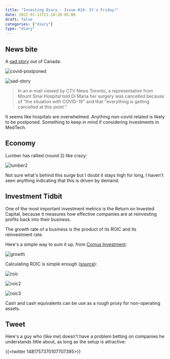 ```yaml
---
title: "Investing Diary - Issue #10: It's Friday!"
date: 2022-01-11T21:10:20-05:00
draft: false
categories: ["diary"]
type: "diary"
---
```


## News bite

A [sad story](https://toronto.ctvnews.ca/ontario-woman-with-stage-4-colon-cancer-has-life-saving-surgery-postponed-indefinitely-1.5739117?cid=sm:trueanthem:ctvnews:twittermanualpost&taid=61e0bf1fad72e20001eabd52&utm_campaign=trueAnthem:+New+Content+(Feed)&utm_medium=trueAnthem&utm_source=twitter) out of Canada:

![covid-postponed](/images/covid-postponed.png)

![sad-story](/images/sad-story.png)

<blockquote>

In an e-mail viewed by CTV News Toronto, a representative from Mount Sinai Hospital told Di Maria her surgery was cancelled because of "the situation with COVID-19" and that "everything is getting cancelled at this point."

</blockquote>

It seems like hospitals are overwhelmed. Anything non-covid related is likely to be postponed. Something to keep in mind if considering investments in MedTech.

## Economy

Lumber has rallied (round 2) like crazy:

![lumber2](/images/lumber-2022.png)

Not sure what's behind this surge but I doubt it stays high for long, I haven't seen anything indicating that this is driven by demand.

## Investment Tidbit

One of the most important investment metrics is the Return on Invested Capital, because it measures how effective companies are at reinvesting profits back into their business.

The growth rate of a business is the product of its ROIC and its reinvestment rate.

Here's a simple way to sum it up, from [Comus Investment](http://www.comusinvestment.com/blog/growth-returns-on-capital-and-business-valuation):

![growth](/images/growth.png)

Calculating ROIC is simple enough ([source](https://stablebread.com/how-to-calculate-and-analyze-return-on-invested-capital/)):

![roic](/images/roic.png)

![roic2](/images/roic2.png)

![roic3](/images/roic3.png)

Cash and cash equivalents can be use as a rough proxy for non-operating assets.

## Tweet

Here's a guy who (like me) doesn't have a problem betting on companies he understands little about, as long as the setup is attractive:

{{<twitter 1481757370107707395>}}

